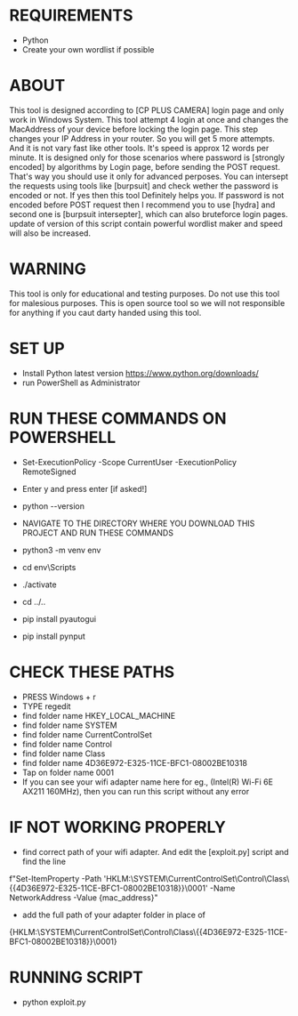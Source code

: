 # REQUIREMENTS

- Python
- Create your own wordlist if possible

# ABOUT

This tool is designed according to [CP PLUS CAMERA] login page and only 
work in Windows System. This tool attempt 4 login at once and changes
the MacAddress of your device before locking the login page. This step
changes your IP Address in your router. So you will get 5 more attempts.
And it is not vary fast like other tools. It's speed is approx 12 words 
per minute. It is designed only for those scenarios where password is 
[strongly encoded] by algorithms by Login page, before sending the POST 
request. That's way you should use it only for advanced perposes. You
can intersept the requests using tools like [burpsuit] and check wether 
the password is encoded or not. If yes then this tool Definitely helps 
you. If password is not encoded before POST request then I recommend 
you to use [hydra] and second one is [burpsuit intersepter], which 
can also bruteforce login pages. update of version of this script 
contain powerful wordlist maker and speed will also be increased.

# WARNING 

This tool is only for educational and testing purposes. Do not use
this tool for malesious purposes. This is open source tool so we will
not responsible for anything if you caut darty handed using this tool.

# SET UP

- Install Python latest version https://www.python.org/downloads/
- run PowerShell as Administrator

# RUN THESE COMMANDS ON POWERSHELL

- Set-ExecutionPolicy -Scope CurrentUser -ExecutionPolicy RemoteSigned
- Enter y and press enter [if asked!]
- python --version

- NAVIGATE TO THE DIRECTORY WHERE YOU DOWNLOAD THIS PROJECT AND RUN THESE COMMANDS

- python3 -m venv env
- cd env\Scripts
- ./activate
- cd ../..
- pip install pyautogui
- pip install pynput

# CHECK THESE PATHS

- PRESS Windows + r
- TYPE regedit
- find folder name HKEY_LOCAL_MACHINE
- find folder name SYSTEM
- find folder name CurrentControlSet
- find folder name Control
- find folder name Class
- find folder name 4D36E972-E325-11CE-BFC1-08002BE10318
- Tap on folder name 0001
- If you can see your wifi adapter name here for eg., 
(Intel(R) Wi-Fi 6E AX211 160MHz), then you can run this script without 
any error

# IF NOT WORKING PROPERLY 

- find correct path of your wifi adapter. And edit the [exploit.py] script and find the line

f"Set-ItemProperty -Path 'HKLM:\\SYSTEM\\CurrentControlSet\\Control\\Class\\{{4D36E972-E325-11CE-BFC1-08002BE10318}}\\0001' -Name NetworkAddress -Value {mac_address}"

- add the full path of your adapter folder in place of

{HKLM:\\SYSTEM\\CurrentControlSet\\Control\\Class\\{{4D36E972-E325-11CE-BFC1-08002BE10318}}\\0001}

# RUNNING SCRIPT

- python exploit.py

